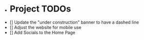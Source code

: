 - # Project TODOs
- [] Update the "under construction" banner to have a dashed line
- [] Adjust the website for mobile use
- [] Add Socials to the Home Page